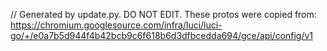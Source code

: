 // Generated by update.py. DO NOT EDIT.
These protos were copied from:
https://chromium.googlesource.com/infra/luci/luci-go/+/e0a7b5d944f4b42bcb9c6f618b6d3dfbcedda694/gce/api/config/v1

